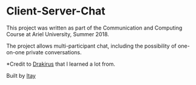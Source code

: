 # Client-Server-Chat
This project was written as part of the Communication and Computing Course at Ariel University, Summer 2018.

The project allows multi-participant chat, including the possibility of one-on-one private conversations.


*Credit to [Drakirus](https://github.com/Drakirus) that I learned a lot from.


Built by [Itay](https://github.com/bmitay4)
